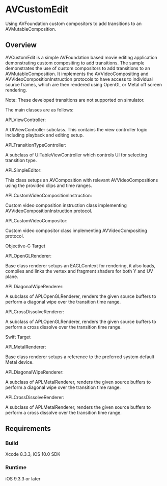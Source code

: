 # AVCustomEdit

Using AVFoundation custom compositors to add transitions to an AVMutableComposition.

## Overview

AVCustomEdit is a simple AVFoundation based movie editing application demonstrating custom compositing to add transitions. The sample demonstrates the use of custom compositors to add transitions to an AVMutableComposition. It implements the AVVideoCompositing and AVVideoCompositionInstruction protocols to have access to individual source frames, which are then rendered using OpenGL or Metal off screen rendering.

Note: These developed transitions are not supported on simulator.

The main classes are as follows:

APLViewController:

A UIViewController subclass. This contains the view controller logic including playback and editing setup.

APLTransitionTypeController:

A subclass of UITableViewController which controls UI for selecting transition type.

APLSimpleEditor:

This class setups an AVComposition with relevant AVVideoCompositions using the provided clips and time ranges.

APLCustomVideoCompositionInstruction:

Custom video composition instruction class implementing AVVideoCompositionInstruction protocol.

APLCustomVideoCompositor:

Custom video compositor class implementing AVVideoCompositing protocol.


Objective-C Target

APLOpenGLRenderer:

Base class renderer setups an EAGLContext for rendering, it also loads, compiles and links the vertex and fragment shaders for both Y and UV plane.

APLDiagonalWipeRenderer:

A subclass of APLOpenGLRenderer, renders the given source buffers to perform a diagonal wipe over the transition time range.

APLCrossDissolveRenderer:

A subclass of APLOpenGLRenderer, renders the given source buffers to perform a cross dissolve over the transition time range.


Swift Target

APLMetalRenderer:

Base class renderer setups a reference to the preferred system default Metal device.

APLDiagonalWipeRenderer:

A subclass of APLMetalRenderer, renders the given source buffers to perform a diagonal wipe over the transition time range.

APLCrossDissolveRenderer:

A subclass of APLMetalRenderer, renders the given source buffers to perform a cross dissolve over the transition time range.


## Requirements

### Build

Xcode 8.3.3, iOS 10.0 SDK

### Runtime

iOS 9.3.3 or later
